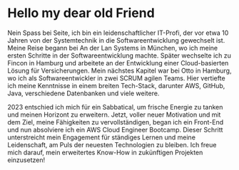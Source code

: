 # Hello my dear old Friend

Nein Spass bei Seite, ich bin ein leidenschaftlicher IT-Profi, der vor etwa 10 Jahren von der Systemtechnik in die Softwareentwicklung gewechselt ist. Meine Reise begann bei An der Lan Systems in München, wo ich meine ersten Schritte in der Softwareentwicklung machte. Später wechselte ich zu Fincon in Hamburg und arbeitete an der Entwicklung einer Cloud-basierten Lösung für Versicherungen. Mein nächstes Kapitel war bei Otto in Hamburg, wo ich als Softwareentwickler in zwei SCRUM agilen Teams. Hier vertiefte ich meine Kenntnisse in einem breiten Tech-Stack, darunter AWS, GitHub, Java, verschiedene Datenbanken und viele weitere.

2023 entschied ich mich für ein Sabbatical, um frische Energie zu tanken und meinen Horizont zu erweitern. Jetzt, voller neuer Motivation und mit dem Ziel, meine Fähigkeiten zu vervollständigen, began ich ein Front-End und nun absolviere ich ein AWS Cloud Engineer Bootcamp. Dieser Schritt unterstreicht mein Engagement für ständiges Lernen und meine Leidenschaft, am Puls der neuesten Technologien zu bleiben. Ich freue mich darauf, mein erweitertes Know-How in zukünftigen Projekten einzusetzen!
